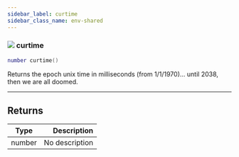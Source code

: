 ```yaml
---
sidebar_label: curtime
sidebar_class_name: env-shared
---
```


### ![](/img/wiki/shared.png) curtime

```lua
number curtime()
```

Returns the epoch unix time in milliseconds (from 1/1/1970)... until 2038, then we are all doomed.<br/>

-----------------
## Returns

| Type   | Description |
| ------ | ----------: |
| number | No description |


